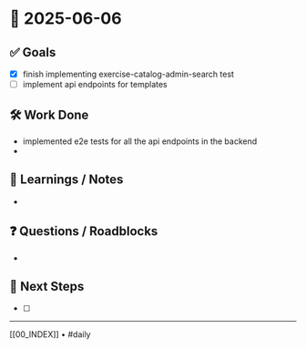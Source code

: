 # 📅 2025-06-06

## ✅ Goals
- [x] finish implementing exercise-catalog-admin-search test
- [ ] implement api endpoints for templates

## 🛠️ Work Done
- implemented e2e tests for all the api endpoints in the backend
- 

## 🧠 Learnings / Notes
- 

## ❓ Questions / Roadblocks
- 

## 🔁 Next Steps
- [ ] 

---
[[00_INDEX]] • #daily
